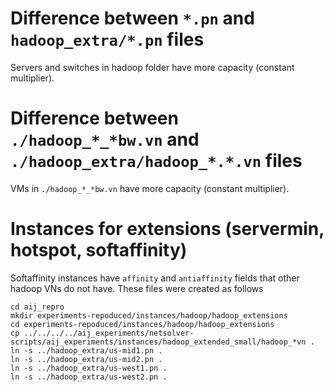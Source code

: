 # Difference between `*.pn` and `hadoop_extra/*.pn` files

Servers and switches in hadoop folder have more capacity (constant multiplier).

# Difference between `./hadoop_*_*bw.vn` and `./hadoop_extra/hadoop_*.*.vn` files

VMs in `./hadoop_*_*bw.vn` have more capacity (constant multiplier).

# Instances for extensions (servermin, hotspot, softaffinity)

Softaffinity instances have `affinity` and `antiaffinity` fields that other
hadoop VNs do not have. These files were created as follows
```
cd aij_repro
mkdir experiments-repoduced/instances/hadoop/hadoop_extensions
cd experiments-repoduced/instances/hadoop/hadoop_extensions
cp ../../../../aij_experiments/netsolver-scripts/aij_experiments/instances/hadoop_extended_small/hadoop_*vn .
ln -s ../hadoop_extra/us-mid1.pn .
ln -s ../hadoop_extra/us-mid2.pn .
ln -s ../hadoop_extra/us-west1.pn .
ln -s ../hadoop_extra/us-west2.pn .
```
